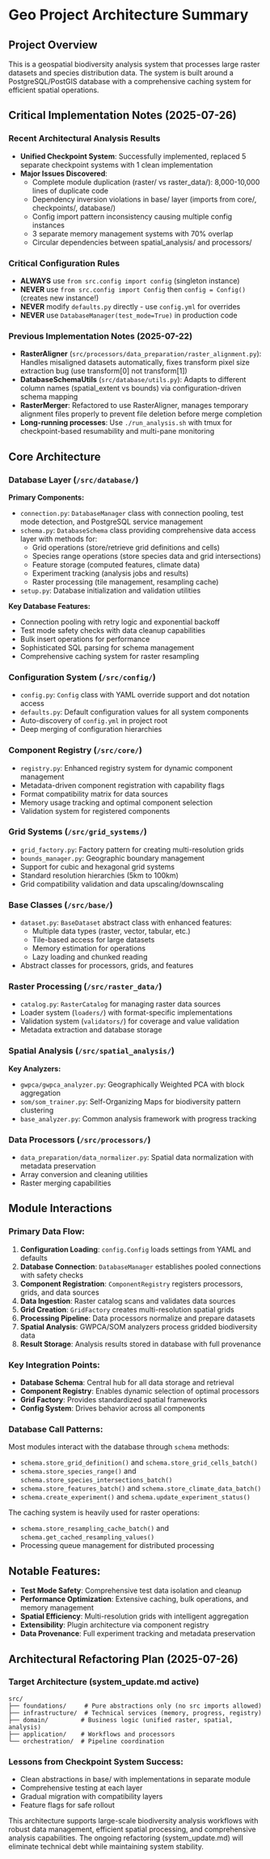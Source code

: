 # Geo Project Architecture Summary

## Project Overview
This is a geospatial biodiversity analysis system that processes large raster datasets and species distribution data. The system is built around a PostgreSQL/PostGIS database with a comprehensive caching system for efficient spatial operations.

## Critical Implementation Notes (2025-07-26)

### Recent Architectural Analysis Results
- **Unified Checkpoint System**: Successfully implemented, replaced 5 separate checkpoint systems with 1 clean implementation
- **Major Issues Discovered**: 
  - Complete module duplication (raster/ vs raster_data/): 8,000-10,000 lines of duplicate code
  - Dependency inversion violations in base/ layer (imports from core/, checkpoints/, database/)
  - Config import pattern inconsistency causing multiple config instances
  - 3 separate memory management systems with 70% overlap
  - Circular dependencies between spatial_analysis/ and processors/

### Critical Configuration Rules
- **ALWAYS** use `from src.config import config` (singleton instance)
- **NEVER** use `from src.config import Config` then `config = Config()` (creates new instance!)
- **NEVER** modify `defaults.py` directly - use `config.yml` for overrides
- **NEVER** use `DatabaseManager(test_mode=True)` in production code

### Previous Implementation Notes (2025-07-22)
- **RasterAligner** (`src/processors/data_preparation/raster_alignment.py`): Handles misaligned datasets automatically, fixes transform pixel size extraction bug (use transform[0] not transform[1])
- **DatabaseSchemaUtils** (`src/database/utils.py`): Adapts to different column names (spatial_extent vs bounds) via configuration-driven schema mapping
- **RasterMerger**: Refactored to use RasterAligner, manages temporary alignment files properly to prevent file deletion before merge completion
- **Long-running processes**: Use `./run_analysis.sh` with tmux for checkpoint-based resumability and multi-pane monitoring

## Core Architecture

### Database Layer (`/src/database/`)
**Primary Components:**
- `connection.py`: `DatabaseManager` class with connection pooling, test mode detection, and PostgreSQL service management
- `schema.py`: `DatabaseSchema` class providing comprehensive data access layer with methods for:
  - Grid operations (store/retrieve grid definitions and cells)
  - Species range operations (store species data and grid intersections)
  - Feature storage (computed features, climate data)
  - Experiment tracking (analysis jobs and results)
  - Raster processing (tile management, resampling cache)
- `setup.py`: Database initialization and validation utilities

**Key Database Features:**
- Connection pooling with retry logic and exponential backoff
- Test mode safety checks with data cleanup capabilities  
- Bulk insert operations for performance
- Sophisticated SQL parsing for schema management
- Comprehensive caching system for raster resampling

### Configuration System (`/src/config/`)
- `config.py`: `Config` class with YAML override support and dot notation access
- `defaults.py`: Default configuration values for all system components
- Auto-discovery of `config.yml` in project root
- Deep merging of configuration hierarchies

### Component Registry (`/src/core/`)
- `registry.py`: Enhanced registry system for dynamic component management
- Metadata-driven component registration with capability flags
- Format compatibility matrix for data sources
- Memory usage tracking and optimal component selection
- Validation system for registered components

### Grid Systems (`/src/grid_systems/`)
- `grid_factory.py`: Factory pattern for creating multi-resolution grids
- `bounds_manager.py`: Geographic boundary management
- Support for cubic and hexagonal grid systems
- Standard resolution hierarchies (5km to 100km)
- Grid compatibility validation and data upscaling/downscaling

### Base Classes (`/src/base/`)
- `dataset.py`: `BaseDataset` abstract class with enhanced features:
  - Multiple data types (raster, vector, tabular, etc.)
  - Tile-based access for large datasets
  - Memory estimation for operations
  - Lazy loading and chunked reading
- Abstract classes for processors, grids, and features

### Raster Processing (`/src/raster_data/`)
- `catalog.py`: `RasterCatalog` for managing raster data sources
- Loader system (`loaders/`) with format-specific implementations
- Validation system (`validators/`) for coverage and value validation
- Metadata extraction and database storage

### Spatial Analysis (`/src/spatial_analysis/`)
**Key Analyzers:**
- `gwpca/gwpca_analyzer.py`: Geographically Weighted PCA with block aggregation
- `som/som_trainer.py`: Self-Organizing Maps for biodiversity pattern clustering
- `base_analyzer.py`: Common analysis framework with progress tracking

### Data Processors (`/src/processors/`)
- `data_preparation/data_normalizer.py`: Spatial data normalization with metadata preservation
- Array conversion and cleaning utilities
- Raster merging capabilities

## Module Interactions

### Primary Data Flow:
1. **Configuration Loading**: `config.Config` loads settings from YAML and defaults
2. **Database Connection**: `DatabaseManager` establishes pooled connections with safety checks
3. **Component Registration**: `ComponentRegistry` registers processors, grids, and data sources
4. **Data Ingestion**: Raster catalog scans and validates data sources
5. **Grid Creation**: `GridFactory` creates multi-resolution spatial grids
6. **Processing Pipeline**: Data processors normalize and prepare datasets
7. **Spatial Analysis**: GWPCA/SOM analyzers process gridded biodiversity data
8. **Result Storage**: Analysis results stored in database with full provenance

### Key Integration Points:
- **Database Schema**: Central hub for all data storage and retrieval
- **Component Registry**: Enables dynamic selection of optimal processors
- **Grid Factory**: Provides standardized spatial frameworks
- **Config System**: Drives behavior across all components

### Database Call Patterns:
Most modules interact with the database through `schema` methods:
- `schema.store_grid_definition()` and `schema.store_grid_cells_batch()`
- `schema.store_species_range()` and `schema.store_species_intersections_batch()`
- `schema.store_features_batch()` and `schema.store_climate_data_batch()`
- `schema.create_experiment()` and `schema.update_experiment_status()`

The caching system is heavily used for raster operations:
- `schema.store_resampling_cache_batch()` and `schema.get_cached_resampling_values()`
- Processing queue management for distributed processing

## Notable Features:
- **Test Mode Safety**: Comprehensive test data isolation and cleanup
- **Performance Optimization**: Extensive caching, bulk operations, and memory management
- **Spatial Efficiency**: Multi-resolution grids with intelligent aggregation
- **Extensibility**: Plugin architecture via component registry
- **Data Provenance**: Full experiment tracking and metadata preservation

## Architectural Refactoring Plan (2025-07-26)

### Target Architecture (system_update.md active)
```
src/
├── foundations/     # Pure abstractions only (no src imports allowed)
├── infrastructure/  # Technical services (memory, progress, registry)
├── domain/         # Business logic (unified raster, spatial, analysis)
├── application/    # Workflows and processors
└── orchestration/  # Pipeline coordination
```

### Lessons from Checkpoint System Success:
- Clean abstractions in base/ with implementations in separate module
- Comprehensive testing at each layer
- Gradual migration with compatibility layers
- Feature flags for safe rollout

This architecture supports large-scale biodiversity analysis workflows with robust data management, efficient spatial processing, and comprehensive analysis capabilities. The ongoing refactoring (system_update.md) will eliminate technical debt while maintaining system stability.
